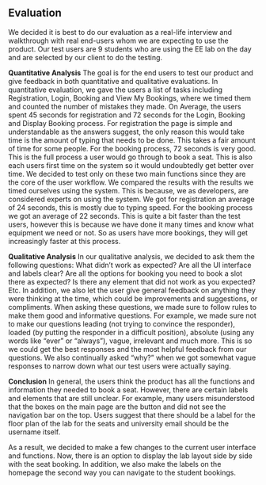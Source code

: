 ﻿

## Evaluation

We decided it is best to do our evaluation as a real-life interview and walkthrough with real end-users whom we are expecting to use the product. Our test users are 9 students who are using the EE lab on the day and are selected by our client to do the testing. 

**Quantitative Analysis** 
The goal is for the end users to test our product and give feedback in both quantitative and qualitative evaluations. In quantitative evaluation, we gave the users a list of tasks including Registration, Login, Booking and View My Bookings, where we timed them and counted the number of mistakes they made. On Average, the users spent 45 seconds for registration and 72 seconds for the Login, Booking and Display Booking process. For registration the page is simple and understandable as the answers suggest, the only reason this would take time is the amount of typing that needs to be done. This takes a fair amount of time for some people. For the booking process, 72 seconds is very good. This is the full process a user would go through to book a seat. This is also each users first time on the system so it would undoubtedly get better over time. We decided to test only on these two main functions since they are the core of the user workflow. We compared the results with the results we timed ourselves using the system. This is because, we as developers, are considered experts on using the system. We got for registration an average of 24 seconds, this is mostly due to typing speed. For the booking process we got an average of 22 seconds. This is quite a bit faster than the test users, however this is because we have done it many times and know what equipment we need or not. So as users have more bookings, they will get increasingly faster at this process.

**Qualitative Analysis** 
In our qualitative analysis, we decided to ask them the following questions: What didn’t work as expected? Are all the UI interface and labels clear? Are all the options for booking you need to book a slot there as expected? Is there any element that did not work as you expected? Etc. In addition, we also let the user give general feedback on anything they were thinking at the time, which could be improvements and suggestions, or compliments. 
When asking these questions, we made sure to follow rules to make them good and informative questions. For example, we made sure not to make our questions leading (not trying to convince the responder), loaded (by putting the responder in a difficult position), absolute (using any words like “ever” or “always”), vague, irrelevant and much more. This is so we could get the best responses and the most helpful feedback from our questions. We also continually asked “why?” when we got somewhat vague responses to narrow down what our test users were actually saying. 

**Conclusion** 
In general, the users think the product has all the functions and information they needed to book a seat. However, there are certain labels and elements that are still unclear. For example, many users misunderstood that the boxes on the main page are the button and did not see the navigation bar on the top. Users suggest that there should be a label for the floor plan of the lab for the seats and university email should be the username itself. 

As a result, we decided to make a few changes to the current user interface and functions. Now, there is an option to display the lab layout side by side with the seat booking. In addition, we also make the labels on the homepage the second way you can navigate to the student bookings. 


